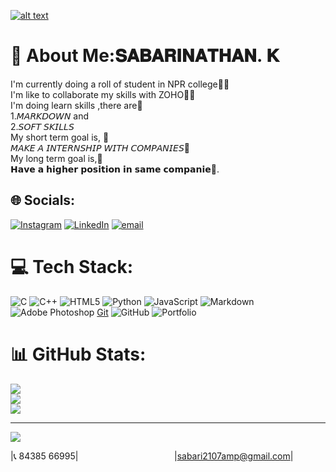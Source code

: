 [![alt text](https://hostlink.site/TP28m2)](https://hostlink.site/TP28m2)

# 💫 About Me:𝐒𝐀𝐁𝐀𝐑𝐈𝐍𝐀𝐓𝐇𝐀𝐍. 𝐊
I'm currently doing a roll of student in NPR college👨‍🎓<br>I'm like to collaborate my skills  with ZOHO🧑‍💻<br>I'm doing learn skills ,there are🙋<br>                       1.𝘔𝘈𝘙𝘒𝘋𝘖𝘞𝘕 and<br>                      2.𝘚𝘖𝘍𝘛 𝘚𝘒𝘐𝘓𝘓𝘚<br>My short term goal is, 🤏<br>                        𝘔𝘈𝘒𝘌 𝘈 𝘐𝘕𝘛𝘌𝘙𝘕𝘚𝘏𝘐𝘗 𝘞𝘐𝘛𝘏 𝘊𝘖𝘔𝘗𝘈𝘕𝘐𝘌𝘚🏬<br>My long term goal is,💪<br>                        𝗛𝗮𝘃𝗲 𝗮 𝗵𝗶𝗴𝗵𝗲𝗿 𝗽𝗼𝘀𝗶𝘁𝗶𝗼𝗻 𝗶𝗻 𝘀𝗮𝗺𝗲 𝗰𝗼𝗺𝗽𝗮𝗻𝗶𝗲🏬.


## 🌐 Socials:
[![Instagram](https://img.shields.io/badge/Instagram-%23E4405F.svg?logo=Instagram&logoColor=white)](https://instagram.com/https://www.instagram.com/keep_smile_tn57?igsh=MTVuM2l5bTdjaWt4dw==) [![LinkedIn](https://img.shields.io/badge/LinkedIn-%230077B5.svg?logo=linkedin&logoColor=white)](https://linkedin.com/in/https://www.linkedin.com/in/sabari-k-4558b2377?utm_source=share&utm_campaign=share_via&utm_content=profile&utm_medium=android_app) [![email](https://img.shields.io/badge/Email-D14836?logo=gmail&logoColor=white)](mailto:sabari2107amp@gmail.com) 

# 💻 Tech Stack:
![C](https://img.shields.io/badge/c-%2300599C.svg?style=for-the-badge&logo=c&logoColor=white) ![C++](https://img.shields.io/badge/c++-%2300599C.svg?style=for-the-badge&logo=c%2B%2B&logoColor=white) ![HTML5](https://img.shields.io/badge/html5-%23E34F26.svg?style=for-the-badge&logo=html5&logoColor=white) ![Python](https://img.shields.io/badge/python-3670A0?style=for-the-badge&logo=python&logoColor=ffdd54) ![JavaScript](https://img.shields.io/badge/javascript-%23323330.svg?style=for-the-badge&logo=javascript&logoColor=%23F7DF1E) ![Markdown](https://img.shields.io/badge/markdown-%23000000.svg?style=for-the-badge&logo=markdown&logoColor=white) ![Adobe Photoshop](https://img.shields.io/badge/adobe%20photoshop-%2331A8FF.svg?style=for-the-badge&logo=adobe%20photoshop&logoColor=white) [Git](https://img.shields.io/badge/git-%23F05033.svg?style=for-the-badge&logo=git&logoColor=white) ![GitHub](https://img.shields.io/badge/github-%23121011.svg?style=for-the-badge&logo=github&logoColor=white) ![Portfolio](https://img.shields.io/badge/Portfolio-%23000000.svg?style=for-the-badge&logo=firefox&logoColor=#FF7139)
# 📊 GitHub Stats:
![](https://github-readme-stats.vercel.app/api?username=Sabari-2107&theme=prussian&hide_border=false&include_all_commits=false&count_private=false)<br/>
![](https://nirzak-streak-stats.vercel.app/?user=Sabari-2107&theme=prussian&hide_border=false)<br/>
![](https://github-readme-stats.vercel.app/api/top-langs/?username=Sabari-2107&theme=prussian&hide_border=false&=false&count_private=false&layout=compact)

---
[![](https://visitcount.itsvg.in/api?id=Sabari-2107&icon=0&color=0)](https://visitcount.itsvg.in)
 
<!-- Proudly created with GPRM ( https://gprm.itsvg.in ) -->

|📞 84385 66995| &nbsp;&nbsp;&nbsp;&nbsp;&nbsp;&nbsp;&nbsp;&nbsp;&nbsp;&nbsp;&nbsp;&nbsp;&nbsp;&nbsp;&nbsp;&nbsp;&nbsp;&nbsp;&nbsp;&nbsp;&nbsp;&nbsp;&nbsp;&nbsp;&nbsp;&nbsp;&nbsp;&nbsp;&nbsp;&nbsp;&nbsp;&nbsp;&nbsp;&nbsp;&nbsp;&nbsp;&nbsp;&nbsp;|sabari2107amp@gmail.com|

